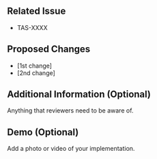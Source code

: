 ## Related Issue

- TAS-XXXX

## Proposed Changes

- [1st change]
- [2nd change]

## Additional Information (Optional)

Anything that reviewers need to be aware of.

## Demo (Optional)

Add a photo or video of your implementation.
